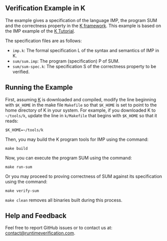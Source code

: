 
## Verification Example in K

The example gives a specification of the language IMP, the program SUM and the correctness
property in the [K framework](http://www.kframework.org). This example is based on the IMP
example of the [K Tutorial](https://github.com/kframework/k/tree/master/k-distribution/tutorial).

The specification files are as follows:

- `imp.k`: The formal specification L of the syntax and semantics of IMP in K.
- `sum/sum.imp`: The program (specification) P of SUM.
- `sum/sum-spec.k`: The specification S of the correctness property to be verified.

## Running the Example

First, assuming [K](https://github.com/kframework/k) is downloaded and compiled, modify the 
line beginning with `$K_HOME` in the make file `Makefile` so that `$K_HOME` is set to point 
to the home directory of K in your system. For example, if you downloaded K to `~/tools/k`, 
update the line in `k/Makefile` that begins with `$K_HOME` so that it reads:

```
$K_HOME=~/tools/k
```

Then, you may build the K program tools for IMP using the command:

```
make build
```

Now, you can execute the program SUM using the command:

```
make run-sum
```

Or you may proceed to proving correctness of SUM against its specification using the command:

```
make verify-sum
```

`make clean` removes all binaries built during this process.

## Help and Feedback

Feel free to report GitHub issues or to contact us at:
[contact@runtimeverification.com](mailto:contact@runtimeverification.com).

